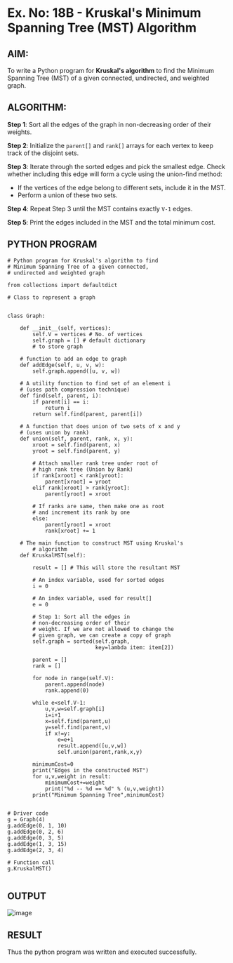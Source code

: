 # Ex. No: 18B - Kruskal's Minimum Spanning Tree (MST) Algorithm

## AIM:
To write a Python program for **Kruskal's algorithm** to find the Minimum Spanning Tree (MST) of a given connected, undirected, and weighted graph.

## ALGORITHM:

**Step 1**: Sort all the edges of the graph in non-decreasing order of their weights.

**Step 2**: Initialize the `parent[]` and `rank[]` arrays for each vertex to keep track of the disjoint sets.

**Step 3**: Iterate through the sorted edges and pick the smallest edge. Check whether including this edge will form a cycle using the union-find method:
- If the vertices of the edge belong to different sets, include it in the MST.
- Perform a union of these two sets.

**Step 4**: Repeat Step 3 until the MST contains exactly `V-1` edges.

**Step 5**: Print the edges included in the MST and the total minimum cost.

## PYTHON PROGRAM

```
# Python program for Kruskal's algorithm to find
# Minimum Spanning Tree of a given connected,
# undirected and weighted graph

from collections import defaultdict

# Class to represent a graph


class Graph:

	def __init__(self, vertices):
		self.V = vertices # No. of vertices
		self.graph = [] # default dictionary
		# to store graph

	# function to add an edge to graph
	def addEdge(self, u, v, w):
		self.graph.append([u, v, w])

	# A utility function to find set of an element i
	# (uses path compression technique)
	def find(self, parent, i):
		if parent[i] == i:
			return i
		return self.find(parent, parent[i])

	# A function that does union of two sets of x and y
	# (uses union by rank)
	def union(self, parent, rank, x, y):
		xroot = self.find(parent, x)
		yroot = self.find(parent, y)

		# Attach smaller rank tree under root of
		# high rank tree (Union by Rank)
		if rank[xroot] < rank[yroot]:
			parent[xroot] = yroot
		elif rank[xroot] > rank[yroot]:
			parent[yroot] = xroot

		# If ranks are same, then make one as root
		# and increment its rank by one
		else:
			parent[yroot] = xroot
			rank[xroot] += 1

	# The main function to construct MST using Kruskal's
		# algorithm
	def KruskalMST(self):

		result = [] # This will store the resultant MST
		
		# An index variable, used for sorted edges
		i = 0
		
		# An index variable, used for result[]
		e = 0

		# Step 1: Sort all the edges in
		# non-decreasing order of their
		# weight. If we are not allowed to change the
		# given graph, we can create a copy of graph
		self.graph = sorted(self.graph,
							key=lambda item: item[2])

		parent = []
		rank = []

		for node in range(self.V):
		    parent.append(node)
		    rank.append(0)
		
		while e<self.V-1:
		    u,v,w=self.graph[i]
		    i=i+1
		    x=self.find(parent,u)
		    y=self.find(parent,v)
		    if x!=y:
		        e=e+1
		        result.append([u,v,w])
		        self.union(parent,rank,x,y)
		  
		minimumCost=0
		print("Edges in the constructed MST")
		for u,v,weight in result:
		    minimumCost+=weight
		    print("%d -- %d == %d" % (u,v,weight))
		print("Minimum Spanning Tree",minimumCost)
		

# Driver code
g = Graph(4)
g.addEdge(0, 1, 10)
g.addEdge(0, 2, 6)
g.addEdge(0, 3, 5)
g.addEdge(1, 3, 15)
g.addEdge(2, 3, 4)

# Function call
g.KruskalMST()


```

## OUTPUT

![image](https://github.com/user-attachments/assets/dde642e8-e748-41c5-b6c2-36209b785fd6)


## RESULT

Thus the python program was written and executed successfully.

